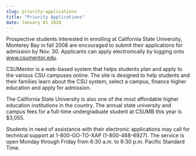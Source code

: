 ```yaml
---
slug: priority-applications
title: "Priority Applications"
date: January 01 2020
---
```


<p>Prospective students interested in enrolling at California State University, Monterey Bay in fall 2008 are encouraged to submit their applications for admission by Nov. 30. Applicants can apply electronically by logging onto <a href="http://www.csumentor.edu">www.csumentor.edu</a>.
</p><p>CSUMentor is a web-based system that helps students plan and apply to the various CSU campuses online. The site is designed to help students and their families learn about the CSU system, select a campus, finance higher education and apply for admission.
</p><p>The California State University is also one of the most affordable higher education institutions in the country. The annual state university and campus fees for a full-time undergraduate student at CSUMB this year is $3,055.
</p><p>Students in need of assistance with their electronic applications may call for technical support at 1-800-GO-TO-XAP (1-800-468-6927). The service is open Monday through Friday from 6:30 a.m. to 6:30 p.m. Pacific Standard Time.
</p>
